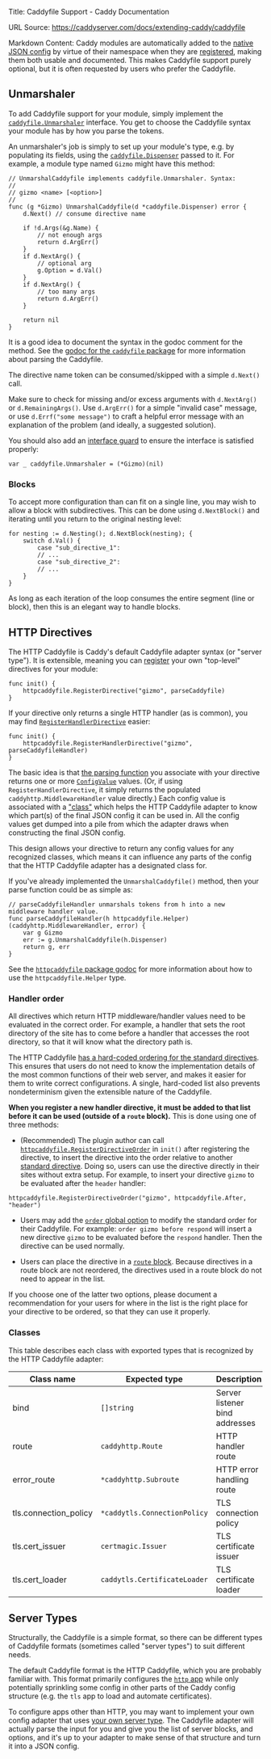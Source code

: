 Title: Caddyfile Support - Caddy Documentation

URL Source: https://caddyserver.com/docs/extending-caddy/caddyfile

Markdown Content:
Caddy modules are automatically added to the [native JSON config](https://caddyserver.com/docs/json/) by virtue of their namespace when they are [registered](https://pkg.go.dev/github.com/caddyserver/caddy/v2?tab=doc#RegisterModule), making them both usable and documented. This makes Caddyfile support purely optional, but it is often requested by users who prefer the Caddyfile.

Unmarshaler
-----------

To add Caddyfile support for your module, simply implement the [`caddyfile.Unmarshaler`](https://pkg.go.dev/github.com/caddyserver/caddy/v2/caddyconfig/caddyfile?tab=doc#Unmarshaler) interface. You get to choose the Caddyfile syntax your module has by how you parse the tokens.

An unmarshaler's job is simply to set up your module's type, e.g. by populating its fields, using the [`caddyfile.Dispenser`](https://pkg.go.dev/github.com/caddyserver/caddy/v2/caddyconfig/caddyfile?tab=doc#Dispenser) passed to it. For example, a module type named `Gizmo` might have this method:

```
// UnmarshalCaddyfile implements caddyfile.Unmarshaler. Syntax:
//
// gizmo <name> [<option>]
//
func (g *Gizmo) UnmarshalCaddyfile(d *caddyfile.Dispenser) error {
	d.Next() // consume directive name

	if !d.Args(&g.Name) {
		// not enough args
		return d.ArgErr()
	}
	if d.NextArg() {
		// optional arg
		g.Option = d.Val()
	}
	if d.NextArg() {
		// too many args
		return d.ArgErr()
	}

	return nil
}
```

It is a good idea to document the syntax in the godoc comment for the method. See the [godoc for the `caddyfile` package](https://pkg.go.dev/github.com/caddyserver/caddy/v2/caddyconfig/caddyfile?tab=doc) for more information about parsing the Caddyfile.

The directive name token can be consumed/skipped with a simple `d.Next()` call.

Make sure to check for missing and/or excess arguments with `d.NextArg()` or `d.RemainingArgs()`. Use `d.ArgErr()` for a simple "invalid case" message, or use `d.Errf("some message")` to craft a helpful error message with an explanation of the problem (and ideally, a suggested solution).

You should also add an [interface guard](https://caddyserver.com/docs/extending-caddy#interface-guards) to ensure the interface is satisfied properly:

```
var _ caddyfile.Unmarshaler = (*Gizmo)(nil)
```

### Blocks

To accept more configuration than can fit on a single line, you may wish to allow a block with subdirectives. This can be done using `d.NextBlock()` and iterating until you return to the original nesting level:

```
for nesting := d.Nesting(); d.NextBlock(nesting); {
	switch d.Val() {
		case "sub_directive_1":
		// ...
		case "sub_directive_2":
		// ...
	}
}
```

As long as each iteration of the loop consumes the entire segment (line or block), then this is an elegant way to handle blocks.

HTTP Directives
---------------

The HTTP Caddyfile is Caddy's default Caddyfile adapter syntax (or "server type"). It is extensible, meaning you can [register](https://pkg.go.dev/github.com/caddyserver/caddy/v2/caddyconfig/httpcaddyfile?tab=doc#RegisterDirective) your own "top-level" directives for your module:

```
func init() {
	httpcaddyfile.RegisterDirective("gizmo", parseCaddyfile)
}
```

If your directive only returns a single HTTP handler (as is common), you may find [`RegisterHandlerDirective`](https://pkg.go.dev/github.com/caddyserver/caddy/v2/caddyconfig/httpcaddyfile?tab=doc#RegisterHandlerDirective) easier:

```
func init() {
	httpcaddyfile.RegisterHandlerDirective("gizmo", parseCaddyfileHandler)
}
```

The basic idea is that [the parsing function](https://pkg.go.dev/github.com/caddyserver/caddy/v2/caddyconfig/httpcaddyfile?tab=doc#UnmarshalFunc) you associate with your directive returns one or more [`ConfigValue`](https://pkg.go.dev/github.com/caddyserver/caddy/v2/caddyconfig/httpcaddyfile?tab=doc#ConfigValue) values. (Or, if using `RegisterHandlerDirective`, it simply returns the populated `caddyhttp.MiddlewareHandler` value directly.) Each config value is associated with a ["class"](https://caddyserver.com/docs/extending-caddy/caddyfile#classes) which helps the HTTP Caddyfile adapter to know which part(s) of the final JSON config it can be used in. All the config values get dumped into a pile from which the adapter draws when constructing the final JSON config.

This design allows your directive to return any config values for any recognized classes, which means it can influence any parts of the config that the HTTP Caddyfile adapter has a designated class for.

If you've already implemented the `UnmarshalCaddyfile()` method, then your parse function could be as simple as:

```
// parseCaddyfileHandler unmarshals tokens from h into a new middleware handler value.
func parseCaddyfileHandler(h httpcaddyfile.Helper) (caddyhttp.MiddlewareHandler, error) {
	var g Gizmo
	err := g.UnmarshalCaddyfile(h.Dispenser)
	return g, err
}
```

See the [`httpcaddyfile` package godoc](https://pkg.go.dev/github.com/caddyserver/caddy/v2/caddyconfig/httpcaddyfile?tab=doc) for more information about how to use the `httpcaddyfile.Helper` type.

### Handler order

All directives which return HTTP middleware/handler values need to be evaluated in the correct order. For example, a handler that sets the root directory of the site has to come before a handler that accesses the root directory, so that it will know what the directory path is.

The HTTP Caddyfile [has a hard-coded ordering for the standard directives](https://caddyserver.com/docs/caddyfile/directives#directive-order). This ensures that users do not need to know the implementation details of the most common functions of their web server, and makes it easier for them to write correct configurations. A single, hard-coded list also prevents nondeterminism given the extensible nature of the Caddyfile.

**When you register a new handler directive, it must be added to that list before it can be used (outside of a `route` block).** This is done using one of three methods:

*   (Recommended) The plugin author can call [`httpcaddyfile.RegisterDirectiveOrder`](https://pkg.go.dev/github.com/caddyserver/caddy/v2/caddyconfig/httpcaddyfile#RegisterDirectiveOrder) in `init()` after registering the directive, to insert the directive into the order relative to another [standard directive](https://caddyserver.com/docs/caddyfile/directives#directive-order). Doing so, users can use the directive directly in their sites without extra setup. For example, to insert your directive `gizmo` to be evaluated after the `header` handler:

```
httpcaddyfile.RegisterDirectiveOrder("gizmo", httpcaddyfile.After, "header")
```
*   Users may add the [`order` global option](https://caddyserver.com/docs/caddyfile/options) to modify the standard order for their Caddyfile. For example: `order gizmo before respond` will insert a new directive `gizmo` to be evaluated before the `respond` handler. Then the directive can be used normally.

*   Users can place the directive in a [`route` block](https://caddyserver.com/docs/caddyfile/directives/route). Because directives in a route block are not reordered, the directives used in a route block do not need to appear in the list.

If you choose one of the latter two options, please document a recommendation for your users for where in the list is the right place for your directive to be ordered, so that they can use it properly.

### Classes

This table describes each class with exported types that is recognized by the HTTP Caddyfile adapter:

| Class name | Expected type | Description |
| --- | --- | --- |
| bind | `[]string` | Server listener bind addresses |
| route | `caddyhttp.Route` | HTTP handler route |
| error_route | `*caddyhttp.Subroute` | HTTP error handling route |
| tls.connection_policy | `*caddytls.ConnectionPolicy` | TLS connection policy |
| tls.cert_issuer | `certmagic.Issuer` | TLS certificate issuer |
| tls.cert_loader | `caddytls.CertificateLoader` | TLS certificate loader |

Server Types
------------

Structurally, the Caddyfile is a simple format, so there can be different types of Caddyfile formats (sometimes called "server types") to suit different needs.

The default Caddyfile format is the HTTP Caddyfile, which you are probably familiar with. This format primarily configures the [`http` app](https://caddyserver.com/docs/modules/http) while only potentially sprinkling some config in other parts of the Caddy config structure (e.g. the `tls` app to load and automate certificates).

To configure apps other than HTTP, you may want to implement your own config adapter that uses [your own server type](https://pkg.go.dev/github.com/caddyserver/caddy/v2/caddyconfig/caddyfile?tab=doc#Adapter). The Caddyfile adapter will actually parse the input for you and give you the list of server blocks, and options, and it's up to your adapter to make sense of that structure and turn it into a JSON config.
